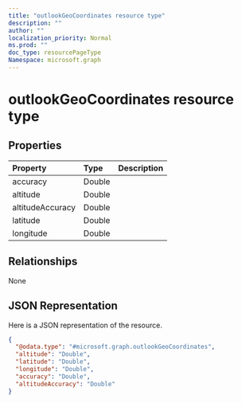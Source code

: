 ```yaml
---
title: "outlookGeoCoordinates resource type"
description: ""
author: ""
localization_priority: Normal
ms.prod: ""
doc_type: resourcePageType
Namespace: microsoft.graph
---
```



# outlookGeoCoordinates resource type



## Properties
|Property|Type|Description|
|:---|:---|:---|
|accuracy|Double||
|altitude|Double||
|altitudeAccuracy|Double||
|latitude|Double||
|longitude|Double||

## Relationships
None

## JSON Representation
Here is a JSON representation of the resource.
<!-- {
  "blockType": "resource",
  "@odata.type": "microsoft.graph.outlookGeoCoordinates"
}
-->
``` json
{
  "@odata.type": "#microsoft.graph.outlookGeoCoordinates",
  "altitude": "Double",
  "latitude": "Double",
  "longitude": "Double",
  "accuracy": "Double",
  "altitudeAccuracy": "Double"
}
```


